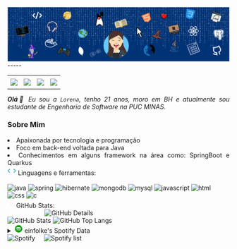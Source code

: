 <div>
  <img align="center" alt="Header" src="img/logogit.svg" />
</div>
-----
<div align="center">
  <table>
    <tr>
      <td align="center" colspan="11"></td>
    </tr>
    <tr>
      <td><a href="https://github.com/einfolke" target="_blank"><img
            src="https://img.shields.io/badge/GitHub-100000?style=for-the-badge&logo=github&logoColor=white" /></a>
      </td>
      <td><a href="mailto: lorenaeinfolk@gmail.com" target="_blank"><img
            src="https://img.shields.io/badge/Gmail-D14836?style=for-the-badge&logo=gmail&logoColor=white" /></a>
      </td>
      <td><a href="https://www.instagram.com/lorenaeinfolk/" target="_blank"><img
            src="https://img.shields.io/badge/Instagram-E4405F?style=for-the-badge&logo=instagram&logoColor=white" /></a>
      </td>
      <td><a href="https://www.linkedin.com/in/lorenadpaula/" target="_blank"><img
            src="https://img.shields.io/badge/LinkedIn-0077B5?style=for-the-badge&logo=linkedin&logoColor=white" /></a>
  </table>
</div>

<div align="justify">
  <i><b>Olá</b>👋 Eu sou a <code>Lorena</code>, tenho 21 anos, moro em BH e  atualmente sou estudante de Engenharia de Software na PUC MINAS.</i></b>

  <h3> Sobre Mim</h3>
    <li>Apaixonada por tecnologia e programação</li>
      <li>Foco em back-end voltada para Java</li>
       <li>Conhecimentos em alguns framework na área como: SpringBoot e Quarkus</li>
    </div>
    <div>
      <img height="20" alt="GIF"
        src="img/skills.gif" />&nbsp;Linguagens
      e
      ferramentas:
      <div style="display: inline_block"><br/>
         <img alt="java" src= "https://img.shields.io/badge/Java-ED8B00?style=for-the-badge&logo=openjdk&logoColor=white"/>
         <img alt="spring" src= "https://img.shields.io/badge/Spring-6DB33F?style=for-the-badge&logo=spring&logoColor=white"/>
         <img alt="hibernate" src= "https://img.shields.io/badge/Hibernate-59666C?style=for-the-badge&logo=Hibernate&logoColor=white"/>
         <img alt="mongodb" src= "https://img.shields.io/badge/MongoDB-4EA94B?style=for-the-badge&logo=mongodb&logoColor=white"/>
         <img alt="mysql" src= "https://img.shields.io/badge/MySQL-00000F?style=for-the-badge&logo=mysql&logoColor=white"/>
         <img alt="javascript" src= "https://img.shields.io/badge/JavaScript-323330?style=for-the-badge&logo=javascript&logoColor=F7DF1E"/>
         <img alt="html" src= "https://img.shields.io/badge/HTML5-E34F26?style=for-the-badge&logo=html5&logoColor=white"/>
         <img alt="css" src= "https://img.shields.io/badge/CSS3-1572B6?style=for-the-badge&logo=css3&logoColor=white"/>
        <img alt="c" src= "https://img.shields.io/badge/C-00599C?style=for-the-badge&logo=c&logoColor=white"/>
        <div>
      </div>
    </div>
<div>
    <img height="20" alt="GIF"
      src="img/graphic.gif" />GitHub Stats:
    <div>
      <img align="right" alt="GitHub Details" width="420px"
        src="http://github-profile-summary-cards.vercel.app/api/cards/profile-details?username=einfolke&theme=tokyonight" />
      <img alt="GitHub Stats" width="200px"
        src="http://github-profile-summary-cards.vercel.app/api/cards/stats?username=einfolke&theme=tokyonight" />
      <img alt="GitHub Top Langs" width="200px"
        src="http://github-profile-summary-cards.vercel.app/api/cards/most-commit-language?username=einfolke&theme=aura" />
    </div>
    <div>
      <div>
        <details>
          <summary><img height="20" alt="GIF"
              src="img/spotify.gif" /> einfolke's
            Spotify Data</summary>
          <a href="https://data-card-for-spotify.herokuapp.com/card?user_id=22ffbmumrq57smcq6xjyzviva">
  <img src="https://data-card-for-spotify.herokuapp.com/api/card?user_id=22ffbmumrq57smcq6xjyzviva" alt="Data Card for Spotify">
</a>
        </details>
      </div>
      <div>
        <img alt="Spotify" width="200px" height="270px"
          src="https://spotify-github-profile.vercel.app/api/view?uid=22ffbmumrq57smcq6xjyzviva&cover_image=true&theme=default&show_offline=false&background_color=121212&interchange=false" />
        &nbsp; &nbsp;
        <img alt="Spotify list" width="200px" height="270px"
          src="https://spotify-recently-played-readme.vercel.app/api?user=22ffbmumrq57smcq6xjyzviva" />
      </div>
    </div>
